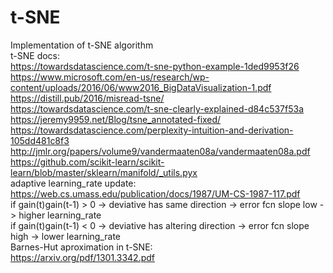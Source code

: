 # t-SNE
Implementation of t-SNE algorithm<br/>
t-SNE docs:<br/>
https://towardsdatascience.com/t-sne-python-example-1ded9953f26<br/>
https://www.microsoft.com/en-us/research/wp-content/uploads/2016/06/www2016_BigDataVisualization-1.pdf<br/>
https://distill.pub/2016/misread-tsne/<br/>
https://towardsdatascience.com/t-sne-clearly-explained-d84c537f53a<br/>
https://jeremy9959.net/Blog/tsne_annotated-fixed/<br/>
https://towardsdatascience.com/perplexity-intuition-and-derivation-105dd481c8f3<br/>
http://jmlr.org/papers/volume9/vandermaaten08a/vandermaaten08a.pdf<br/>
https://github.com/scikit-learn/scikit-learn/blob/master/sklearn/manifold/_utils.pyx<br/>
adaptive learning_rate update:<br/>
https://web.cs.umass.edu/publication/docs/1987/UM-CS-1987-117.pdf<br/>
if gain(t)gain(t-1) > 0 -> deviative has same direction -> error fcn slope low -> higher learning_rate<br/>
if gain(t)gain(t-1) < 0 -> deviative has altering direction -> error fcn slope high -> lower learning_rate<br/>
Barnes-Hut aproximation in t-SNE:<br/>
https://arxiv.org/pdf/1301.3342.pdf